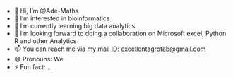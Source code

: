 - 👋 Hi, I’m @Ade-Maths
- 👀 I’m interested in bioinformatics 
- 🌱 I’m currently learning big data analytics
- 💞️ I’m looking forward to doing a collaboration on Microsoft excel, Python R and other Analytics
- 📫 You can reach me via my mail ID: excellentagrotab@gmail.com 
- 😄 Pronouns: We
- ⚡ Fun fact: ...

<!---
Ade-Maths/Ade-Maths is a ✨ special ✨ repository because its `README.md` (this file) appears on your GitHub profile.
You can click the Preview link to take a look at your changes.
--->
